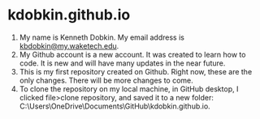 # kdobkin.github.io
1. My name is Kenneth Dobkin. My email address is kbdobkin@my.waketech.edu.
2. My Github account is a new account. It was created to learn how to code. It is new and will have many updates in the near future.
3. This is my first repository created on Github. Right now, these are the only changes. There will be more changes to come.
4. To clone the repository on my local machine, in GitHub desktop, I clicked file>clone repository, and saved it to a new folder: C:\Users\OneDrive\Documents\GitHub\kdobkin.github.io.